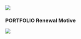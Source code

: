 <!-- 캡슐랜더 시작 -->
<img src="https://capsule-render.vercel.app/api?type=Waving&color=1428A0&height=300&section=header&text=LEEUM%20MUSEUM&fontSize=90&animation=fadeIn&fontColor=ffffff" />

<!-- 삼성포트폴리오 -->
<h3>PORTFOLIO Renewal Motive</h3>
    <img src="https://img.shields.io/badge/Samsung-1428A0?style=flat&logo=Samsung&logoColor=ffffff"/>
